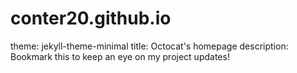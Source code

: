 # conter20.github.io
theme: jekyll-theme-minimal
title: Octocat's homepage
description: Bookmark this to keep an eye on my project updates!
